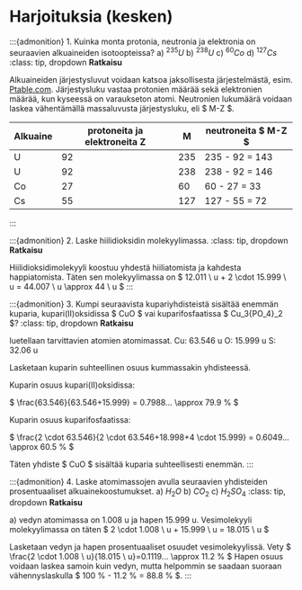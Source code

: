 # Harjoituksia (kesken)

:::{admonition} 1. Kuinka monta protonia, neutronia ja elektronia on seuraavien alkuaineiden isotoopteissa? a) $^{235}U$ b) $^{238}U$ c) $^{60}Co$ d) $^{127}Cs$
:class: tip, dropdown
**Ratkaisu**

Alkuaineiden järjestysluvut voidaan katsoa jaksollisesta järjestelmästä, esim. <a href="https://ptable.com/" target="_blank">Ptable.com</a>. Järjestysluku vastaa protonien määrää sekä elektronien määrää, kun kyseessä on varaukseton atomi. Neutronien lukumäärä voidaan laskea vähentämällä massaluvusta järjestysluku, eli $ M-Z $.

| Alkuaine | protoneita ja elektroneita Z | M   | neutroneita $ M-Z $ |
| -------- | ---------------------------- | --- | ------------------- |
| U        | 92                           | 235 | 235 - 92 = 143      |
| U        | 92                           | 238 | 238 - 92 = 146      |
| Co       | 27                           | 60  | 60 - 27  = 33       |
| Cs       | 55                           | 127 | 127 - 55 = 72       |
:::

:::{admonition} 2. Laske hiilidioksidin molekyylimassa.
:class: tip, dropdown
**Ratkaisu**

Hiilidioksidimolekyyli koostuu yhdestä hiiliatomista ja kahdesta happiatomista. Täten sen molekyylimassa on $ 12.011 \ u + 2 \cdot 15.999 \ u = 44.007 \ u \approx 44 \ u $
:::

:::{admonition} 3. Kumpi seuraavista kupariyhdisteistä sisältää enemmän kuparia, kupari(II)oksidissa $ CuO $ vai kuparifosfaatissa $ Cu_3{PO_4}_2 $?
:class: tip, dropdown
**Ratkaisu**

luetellaan tarvittavien atomien atomimassat.
Cu: 63.546 u
O: 15.999 u
S: 32.06 u

Lasketaan kuparin suhteellinen osuus kummassakin yhdisteessä.

Kuparin osuus kupari(II)oksidissa:

$ \frac{63.546}{63.546+15.999} = 0.7988... \approx 79.9 \% $

Kuparin osuus kuparifosfaatissa:

$ \frac{2 \cdot 63.546}{2 \cdot 63.546+18.998+4 \cdot 15.999} = 0.6049... \approx 60.5 \% $

Täten yhdiste $ CuO $ sisältää kuparia suhteellisesti enemmän.
:::

:::{admonition} 4. Laske atomimassojen avulla seuraavien yhdisteiden prosentuaaliset alkuainekoostumukset. a) $H_2O$ b) $CO_2$ c) $H_2SO_4$
:class: tip, dropdown
**Ratkaisu**

a) vedyn atomimassa on 1.008 u ja hapen 15.999 u. Vesimolekyyli molekyylimassa on täten $ 2 \cdot 1.008 \ u + 15.999 \ u = 18.015 \ u $

Lasketaan vedyn ja hapen prosentuaaliset osuudet vesimolekyylissä.
Vety $ \frac{2 \cdot 1.008 \ u}{18.015 \ u}=0.1119... \approx 11.2 \% $
Hapen osuus voidaan laskea samoin kuin vedyn, mutta helpommin se saadaan suoraan vähennyslaskulla $ 100 \% - 11.2 \% = 88.8 \% $.
:::
